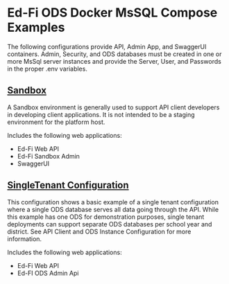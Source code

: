 # Ed-Fi ODS Docker MsSQL Compose Examples
The following configurations provide API, Admin App, and SwaggerUI containers. Admin, Security, and ODS databases must be created in one or more MsSql server instances and provide the Server, User, and Passwords in the proper .env variables.

## [Sandbox](compose-sandbox-env.yml)
A Sandbox environment is generally used to support API client developers in developing client applications. It is not intended to be a staging environment for the platform host.

Includes the following web applications:
* Ed-Fi Web API
* Ed-Fi Sandbox Admin
* SwaggerUI

## [SingleTenant Configuration](compose-single-tenant-env.yml)
This configuration shows a basic example of a single tenant configuration where a single ODS database serves all data going through the API. While this example has one ODS for demonstration purposes, single tenant deployments can support separate ODS databases per school year and district. See API Client and ODS Instance Configuration for more information.

Includes the following web applications:
* Ed-Fi Web API
* Ed-FI ODS Admin Api
